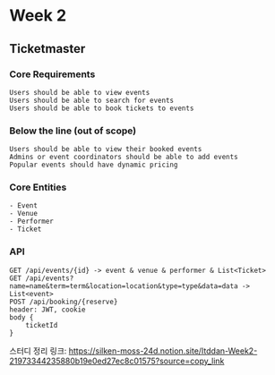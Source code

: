 # Week 2
## Ticketmaster

### Core Requirements
    Users should be able to view events
    Users should be able to search for events
    Users should be able to book tickets to events

### Below the line (out of scope)
    Users should be able to view their booked events
    Admins or event coordinators should be able to add events
    Popular events should have dynamic pricing

### Core Entities
    - Event
    - Venue
    - Performer
    - Ticket

### API
    GET /api/events/{id} -> event & venue & performer & List<Ticket>
    GET /api/events?name=name&term=term&location=location&type=type&data=data -> List<event>
    POST /api/booking/{reserve}
    header: JWT, cookie
    body {
        ticketId
    }

스터디 정리 링크:
https://silken-moss-24d.notion.site/Itddan-Week2-21973344235880b19e0ed27ec8c01575?source=copy_link
